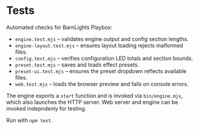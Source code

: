 # Tests

Automated checks for BarnLights Playbox:

- `engine.test.mjs` – validates engine output and config section lengths.
- `engine-layout.test.mjs` – ensures layout loading rejects malformed files.
- `config.test.mjs` – verifies configuration LED totals and section bounds.
- `preset.test.mjs` – saves and loads effect presets.
- `preset-ui.test.mjs` – ensures the preset dropdown reflects available files.
- `web.test.mjs` – loads the browser preview and fails on console errors.

The engine exports a `start` function and is invoked via `bin/engine.mjs`, which also launches the HTTP server. Web server and engine can be invoked indepndenly for testing.

Run with `npm test`.
